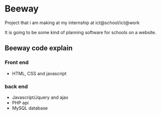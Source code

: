 # Beeway
Project that i am making at my internship at ict@school/ict@work

It is going to be some kind of planning software for schools on a website.

## Beeway code explain</h2>
### Front end</h3>
- HTML, CSS and javascript

### back end</h3>
- Javascript/Jquery and ajax
- PHP api
- MySQL database
